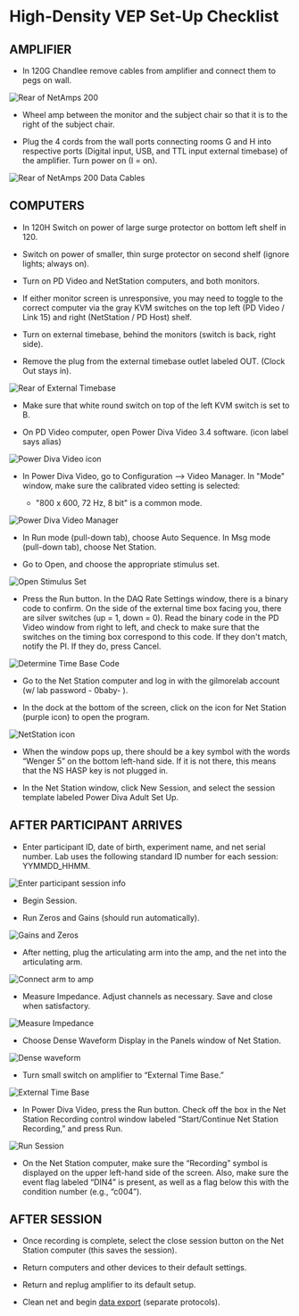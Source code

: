 # High-Density VEP Set-Up Checklist

## AMPLIFIER

- In 120G Chandlee remove cables from amplifier and connect them to pegs on wall.
 
![Rear of NetAmps 200](imgs/rear-of-amplifier.pictClipping.jpg)

- Wheel amp between the monitor and the subject chair so that it is to the right of the subject chair. 

- Plug the 4 cords from the wall ports connecting rooms G and H into respective ports (Digital input, USB, and TTL input external timebase) of the amplifier. Turn power on 
(I = on).

![Rear of NetAmps 200 Data Cables](imgs/rear-of-amplifier-data-cables.pictClipping.jpg)

 
## COMPUTERS

- In 120H Switch on power of large surge protector on bottom left shelf in 120.

- Switch on power of smaller, thin surge protector on second shelf (ignore lights; always on).

- Turn on PD Video and NetStation computers, and both monitors.

- If either monitor screen is unresponsive, you may need to toggle to the correct computer via the gray KVM switches on the top left (PD Video / Link 15) and right (NetStation  / PD Host) shelf.

- Turn on external timebase, behind the monitors (switch is back, right side).

- Remove the plug from the external timebase outlet labeled OUT. (Clock Out stays in).
 
![Rear of External Timebase](imgs/rear-of-ext-timebase.pictClipping.jpg)

- Make sure that white round switch on top of the left KVM switch is set to B.

- On PD Video computer, open Power Diva Video 3.4 software. (icon label says alias)

![Power Diva Video icon](imgs/power-diva-video-icon.pictClipping.jpg)
 
- In Power Diva Video, go to Configuration --> Video Manager. In "Mode" window, make sure the calibrated video setting is selected: 

	- "800 x 600, 72 Hz, 8 bit" is a common mode. 
 
 ![Power Diva Video Manager](imgs/power-diva-video-manager.pictClipping.jpg)

- In Run mode (pull-down tab), choose Auto Sequence. In Msg mode (pull-down tab), choose Net Station.
 
- Go to Open, and choose the appropriate stimulus set.

![Open Stimulus Set](imgs/power-diva-video-stim-set.pictClipping.jpg)

- Press the Run button. In the DAQ Rate Settings window, there is a binary code to confirm. On the side of the external time box facing you, there are silver switches (up = 1, down = 0). Read the binary code in the PD Video window from right to left, and check to make sure that the switches on the timing box correspond to this code. If they don't match, notify the PI. If they do, press Cancel.

![Determine Time Base Code](imgs/power-diva-autorun.pictClipping.jpg)

- Go to the Net Station computer and log in with the gilmorelab account (w/ lab password - 0baby- ).
	
- In the dock at the bottom of the screen, click on the icon for Net Station (purple icon) to open the program.
 
![NetStation icon](imgs/start-netstation.pictClipping.jpg)

- When the window pops up, there should be a key symbol with the words “Wenger 5” on the bottom left-hand side. If it is not there, this means that the NS HASP key is not plugged in.

- In the Net Station window, click New Session, and select the session template labeled Power Diva Adult Set Up.
	 

## AFTER PARTICIPANT ARRIVES

- Enter participant ID, date of birth, experiment name, and net serial number. Lab uses the following standard ID number for each session: YYMMDD_HHMM.

![Enter participant session info](imgs/ns-enter-session-info.pictClipping.jpg)

- Begin Session.

- Run Zeros and Gains (should run automatically).

![Gains and Zeros](imgs/gains-zeros-window.pictClipping.jpg)
  
- After netting, plug the articulating arm into the amp, and the net into the articulating arm.

![Connect arm to amp](imgs/connect-net-to-arm.pictClipping.jpg)

- Measure Impedance. Adjust channels as necessary. Save and close when satisfactory.

![Measure Impedance](imgs/measure-impedance-window.pictClipping.jpg)

- Choose Dense Waveform Display in the Panels window of Net Station.

![Dense waveform](imgs/dense-waveform-display.pictClipping.jpg)

- Turn small switch on amplifier to “External Time Base.”

![External Time Base](imgs/external-timebase-switch-on-amp.pictClipping.jpg)

- In Power Diva Video, press the Run button. Check off the box in the Net Station Recording control window labeled “Start/Continue Net Station Recording,” and press Run.

![Run Session](imgs/power-diva-autorun.pictClipping.jpg)

- On the Net Station computer, make sure the “Recording” symbol is displayed on the upper left-hand side of the screen. Also, make sure the event flag labeled “DIN4” is present, as well as a flag below this with the condition number (e.g., “c004”).

## AFTER SESSION

- Once recording is complete, select the close session button on the Net Station computer (this saves the session).

- Return computers and other devices to their default settings.

- Return and replug amplifier to its default setup.

- Clean net and begin [data export](ssvep-data-export.md) (separate protocols).

